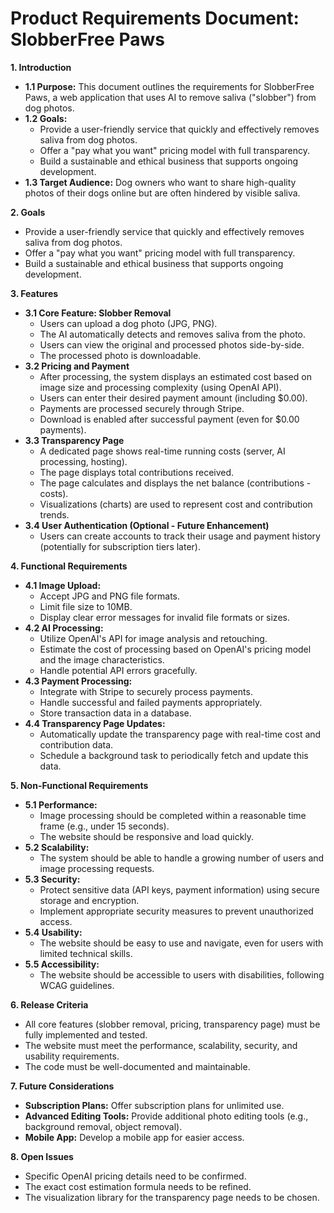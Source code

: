 # Product Requirements Document: SlobberFree Paws

**1. Introduction**

*   **1.1 Purpose:** This document outlines the requirements for SlobberFree Paws, a web application that uses AI to remove saliva ("slobber") from dog photos.
*   **1.2 Goals:**
    *   Provide a user-friendly service that quickly and effectively removes saliva from dog photos.
    *   Offer a "pay what you want" pricing model with full transparency.
    *   Build a sustainable and ethical business that supports ongoing development.
*   **1.3 Target Audience:** Dog owners who want to share high-quality photos of their dogs online but are often hindered by visible saliva.

**2. Goals**
*   Provide a user-friendly service that quickly and effectively removes saliva from dog photos.
*   Offer a "pay what you want" pricing model with full transparency.
*   Build a sustainable and ethical business that supports ongoing development.

**3. Features**

*   **3.1 Core Feature: Slobber Removal**
    *   Users can upload a dog photo (JPG, PNG).
    *   The AI automatically detects and removes saliva from the photo.
    *   Users can view the original and processed photos side-by-side.
    *   The processed photo is downloadable.
*   **3.2 Pricing and Payment**
    *   After processing, the system displays an estimated cost based on image size and processing complexity (using OpenAI API).
    *   Users can enter their desired payment amount (including $0.00).
    *   Payments are processed securely through Stripe.
    *   Download is enabled after successful payment (even for $0.00 payments).
*   **3.3 Transparency Page**
    *   A dedicated page shows real-time running costs (server, AI processing, hosting).
    *   The page displays total contributions received.
    *   The page calculates and displays the net balance (contributions - costs).
    *   Visualizations (charts) are used to represent cost and contribution trends.
*   **3.4 User Authentication (Optional - Future Enhancement)**
    *   Users can create accounts to track their usage and payment history (potentially for subscription tiers later).

**4. Functional Requirements**

*   **4.1 Image Upload:**
    *   Accept JPG and PNG file formats.
    *   Limit file size to 10MB.
    *   Display clear error messages for invalid file formats or sizes.
*   **4.2 AI Processing:**
    *   Utilize OpenAI's API for image analysis and retouching.
    *   Estimate the cost of processing based on OpenAI's pricing model and the image characteristics.
    *   Handle potential API errors gracefully.
*   **4.3 Payment Processing:**
    *   Integrate with Stripe to securely process payments.
    *   Handle successful and failed payments appropriately.
    *   Store transaction data in a database.
*   **4.4 Transparency Page Updates:**
    *   Automatically update the transparency page with real-time cost and contribution data.
    *   Schedule a background task to periodically fetch and update this data.

**5. Non-Functional Requirements**

*   **5.1 Performance:**
    *   Image processing should be completed within a reasonable time frame (e.g., under 15 seconds).
    *   The website should be responsive and load quickly.
*   **5.2 Scalability:**
    *   The system should be able to handle a growing number of users and image processing requests.
*   **5.3 Security:**
    *   Protect sensitive data (API keys, payment information) using secure storage and encryption.
    *   Implement appropriate security measures to prevent unauthorized access.
*   **5.4 Usability:**
    *   The website should be easy to use and navigate, even for users with limited technical skills.
*   **5.5 Accessibility:**
    *   The website should be accessible to users with disabilities, following WCAG guidelines.

**6. Release Criteria**

*   All core features (slobber removal, pricing, transparency page) must be fully implemented and tested.
*   The website must meet the performance, scalability, security, and usability requirements.
*   The code must be well-documented and maintainable.

**7. Future Considerations**

*   **Subscription Plans:** Offer subscription plans for unlimited use.
*   **Advanced Editing Tools:** Provide additional photo editing tools (e.g., background removal, object removal).
*   **Mobile App:** Develop a mobile app for easier access.

**8. Open Issues**

*   Specific OpenAI pricing details need to be confirmed.
*   The exact cost estimation formula needs to be refined.
*   The visualization library for the transparency page needs to be chosen.
